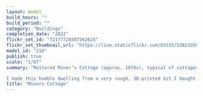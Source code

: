 ```yaml
---
layout: model
build_hours: ""
build_period: ""
category: "Buildings"
completion_date: "2022"
flickr_set_id: "72177720307562624"
flickr_set_thumbnail_url: "https://live.staticflickr.com/65535/52822939719_f05442fce4_m.jpg"
model_id: "210"
publish: true
scale: "1/87"
summary: "Restored Miner’s Cottage (approx. 1870s), typical of cottages in Bendigo, Australia, HO (1/87) scale [Built 2022]

I made this humble dwelling from a very rough, 3D-printed kit I bought on Ebay. I made many improvements to it after studying photos of actual cottages. As an afterthought I added back door steps and a seated man and his small dog (shown in the last 3 photos). "
title: "Miners Cottage"
---
```



